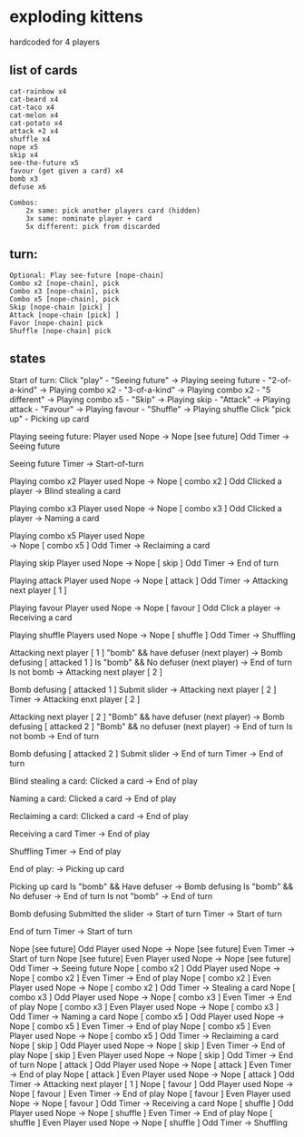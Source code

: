 # exploding kittens

hardcoded for 4 players

## list of cards
    cat-rainbow x4
    cat-beard x4
    cat-taco x4
    cat-melon x4
    cat-potato x4
    attack +2 x4
    shuffle x4
    nope x5
    skip x4
    see-the-future x5
    favour (get given a card) x4
    bomb x3
    defuse x6
<!-- Nyan cat? -->
<!-- Grenade cat? Possibly overpowered -->
    Combos:
        2x same: pick another players card (hidden)
        3x same: nominate player + card
        5x different: pick from discarded

## turn:
	Optional: Play see-future [nope-chain]
	Combo x2 [nope-chain], pick
    Combo x3 [nope-chain], pick
    Combo x5 [nope-chain], pick
	Skip [nope-chain [pick] ]
	Attack [nope-chain [pick] ]
	Favor [nope-chain] pick
	Shuffle [nope-chain] pick


## states
Start of turn:
    Click "play"
        - "Seeing future"       -> Playing seeing future
        - "2-of-a-kind"         -> Playing combo x2
        - "3-of-a-kind"         -> Playing combo x2
        - "5 different"         -> Playing combo x5
        - "Skip"                -> Playing skip
        - "Attack"              -> Playing attack
        - "Favour"              -> Playing favour
        - "Shuffle"             -> Playing shuffle
    Click "pick up"
        - Picking up card


Playing seeing future:
    Player used Nope
        -> Nope [see future] Odd
    Timer
        -> Seeing future


Seeing future
    <!-- Player can see top 3 cards until the timer finishes -->
    Timer
        -> Start-of-turn

Playing combo x2
    <!-- Cards go to discard pile, show to all players -->
    Player used Nope
        -> Nope [ combo x2 ] Odd
    Clicked a player
        <!-- this should be behind a timer to allow for Nopes -->
        -> Blind stealing a card


Playing combo x3
    <!-- Cards go to discard pile -->
    Player used Nope
        -> Nope [ combo x3 ] Odd
    Clicked a player
        <!-- put this behind a timer to allow for Nope -->
        -> Naming a card


Playing combo x5
    <!-- Cards go to discard pile -->
    Player used Nope    
        -> Nope [ combo x5 ] Odd
    Timer
        -> Reclaiming a card


Playing skip
    Player used Nope
        -> Nope [ skip ] Odd
    Timer
        -> End of turn


Playing attack
    Player used Nope
        -> Nope [ attack ] Odd
    Timer
        -> Attacking next player [ 1 ]


Playing favour
    Player used Nope
        -> Nope [ favour ] Odd
    Click a player
        <!-- timer delayed to allow for nopes -->
        -> Receiving a card


Playing shuffle
    Players used Nope
        -> Nope [ shuffle ] Odd
    Timer
        -> Shuffling


Attacking next player [ 1 ]
    <!-- Reveal a card to ***next*** player NOT current player -->
    "bomb" && have defuser (next player)
        -> Bomb defusing [ attacked 1 ]
    Is "bomb" && No defuser (next player)
        <!-- Player lost! -->
        <!-- Remove next player from game! -->
        -> End of turn
    Is not bomb
        <!-- Add card to ATTACKED PLAYER hand -->
        -> Attacking next player [ 2 ]


Bomb defusing [ attacked 1 ]
    Submit slider
        <!-- Reinsert the bomb at chosen position -->
        -> Attacking next player [ 2 ]
    Timer
        <!-- reinsert bomb randomly -->
        -> Attacking enxt player [ 2 ]


Attacking next player [ 2 ]
    "Bomb" && have defuser (next player)
        -> Bomb defusing [ attacked 2 ]
    "Bomb" && no defuser (next player)
        <!-- Player lost! -->
        <!-- Remove next player from game -->
        -> End of turn
    Is not bomb
        <!-- Add card to ATTACKED player's hand! -->
        -> End of turn


Bomb defusing [ attacked 2 ]
    Submit slider
        <!-- Reinsert the bomb at chosen position -->
        -> End of turn
    Timer
        <!-- reinsert bomb randomly -->
        -> End of turn


Blind stealing a card:
    <!-- Combo X2: Fan out the other player's cards and let the current player click one -->
    Clicked a card
        <!-- Give card to current player -->
        -> End of play


Naming a card:
    <!-- Combo X3: Show the player a UI with one of each type of card, they have to click one -->
    Clicked a card
        <!-- Everyone sees the card that was asked for -->
        <!-- If the target player has one, give to current player -->
        <!-- Everyone sees the exchange IF it happens -->
        -> End of play


Reclaiming a card:
    <!-- Combo x5: Show the player a UI with all of the discard pile spread out (except bombs), they have to click one -->
    Clicked a card
        <!-- Everyone sees the reclaimed card -->
        -> End of play


Receiving a card
    <!-- Targeted player has to click one of their cards; it is given to the other player -->
    <!-- Nobody else sees the card -->
    Timer
        -> End of play


Shuffling
    <!-- animate shuffling the deck -->
    Timer
        -> End of play


End of play:
    -> Picking up card


Picking up card
    <!-- Reveal next card to player -->
    Is "bomb" && Have defuser
        -> Bomb defusing
    Is "bomb" && No defuser
        <!-- Current player is out of game! -->
        -> End of turn
    Is not "bomb"
        <!-- Add card to hand -->
        -> End of turn


Bomb defusing
    <!-- Bomb defused successfully! -->
    <!-- Defuser card goes to discard pile -->
    <!-- Show the slider UI to the player so they can pick a position in the deck to reinsert the bomb, and maybe a "random" button -->
    Submitted the slider
        <!-- Insert the bomb in the cards at the player's chosen position -->
        -> Start of turn <!-- next player -->
    Timer
        <!-- Insert randomly -->
        -> Start of turn <!-- next player -->


End of turn
    <!-- Only one player left? Victory condition -->
    Timer
        -> Start of turn <!-- next player -->


Nope [see future] Odd
    Player used Nope
        -> Nope [see future] Even
    Timer
        -> Start of turn
Nope [see future] Even
    Player used Nope
        -> Nope [see future] Odd
    Timer
        -> Seeing future
Nope [ combo x2 ] Odd
    Player used Nope
        -> Nope [ combo x2 ] Even
    Timer
        -> End of play
Nope [ combo x2 ] Even
    Player used Nope
        -> Nope [ combo x2 ] Odd
    Timer
        -> Stealing a card
Nope [ combo x3 ] Odd
    Player used Nope
        -> Nope [ combo x3 ] Even
    Timer
        -> End of play
Nope [ combo x3 ] Even
    Player used Nope
        -> Nope [ combo x3 ] Odd
    Timer
        -> Naming a card
Nope [ combo x5 ] Odd
    Player used Nope
        -> Nope [ combo x5 ] Even
    Timer
        -> End of play
Nope [ combo x5 ] Even
    Player used Nope
        -> Nope [ combo x5 ] Odd
    Timer
        -> Reclaiming a card
Nope [ skip ] Odd
    Player used Nope
        -> Nope [ skip ] Even
    Timer
        -> End of play
Nope [ skip ] Even
    Player used Nope
        -> Nope [ skip ] Odd
    Timer
        -> End of turn
Nope [ attack ] Odd
    Player used Nope
        -> Nope [ attack ] Even
    Timer
        -> End of play
Nope [ attack ] Even
    Player used Nope
        -> Nope [ attack ] Odd
    Timer
        -> Attacking next player [ 1 ]
Nope [ favour ] Odd
    Player used Nope
        -> Nope [ favour ] Even
    Timer
        -> End of play
Nope [ favour ] Even
    Player used Nope
        -> Nope [ favour ] Odd
    Timer
        -> Receiving a card
Nope [ shuffle ] Odd
    Player used Nope
        -> Nope [ shuffle ] Even
    Timer
        -> End of play
Nope [ shuffle ] Even
    Player used Nope
        -> Nope [ shuffle ] Odd
    Timer
        -> Shuffling
